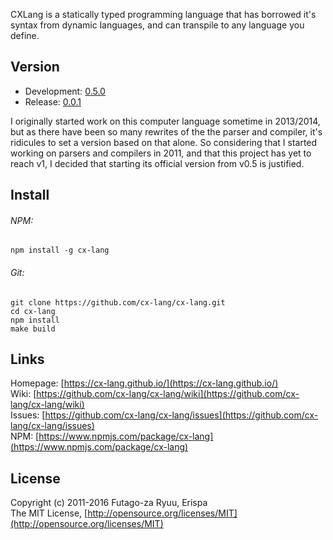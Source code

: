 CXLang is a statically typed programming language that has borrowed it's syntax from dynamic languages, and can transpile to any language you define.

## Version

- Development: [0.5.0](https://github.com/cx-lang/cx-lang/tree/v0.5)<br>
- Release:     [0.0.1](https://www.npmjs.com/package/cx-lang)

I originally started work on this computer language sometime in 2013/2014, but as there have been so many rewrites of the the parser and compiler, it's ridicules to set a version based on that alone. So considering that I started working on parsers and compilers in 2011, and that this project has yet to reach v1, I decided that starting its official version from v0.5 is justified.

## Install

###### NPM:
  
  ```shell
  npm install -g cx-lang
  ```
  
###### Git:
  
  ```shell
  git clone https://github.com/cx-lang/cx-lang.git
  cd cx-lang
  npm install
  make build
  ```

## Links

  Homepage: [https://cx-lang.github.io/](https://cx-lang.github.io/)<br>
  Wiki: [https://github.com/cx-lang/cx-lang/wiki](https://github.com/cx-lang/cx-lang/wiki)<br>
  Issues: [https://github.com/cx-lang/cx-lang/issues](https://github.com/cx-lang/cx-lang/issues)<br>
  NPM: [https://www.npmjs.com/package/cx-lang](https://www.npmjs.com/package/cx-lang)

License
-------
Copyright (c) 2011-2016 Futago-za Ryuu, Erispa<br>
The MIT License, [http://opensource.org/licenses/MIT](http://opensource.org/licenses/MIT)
